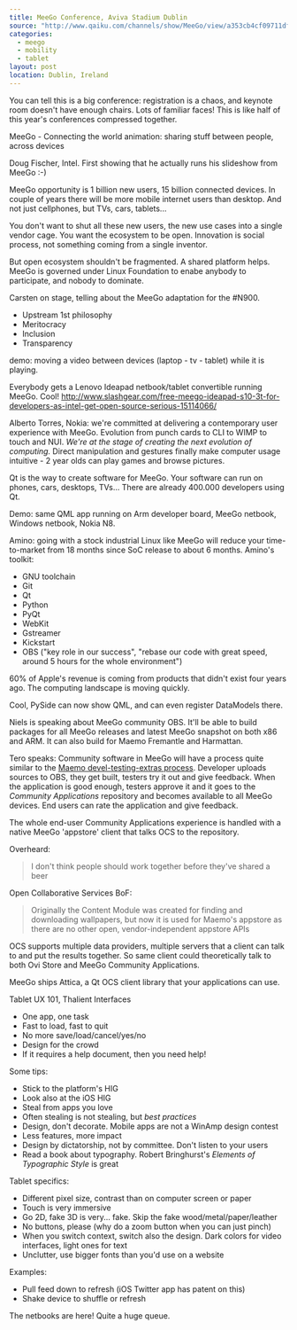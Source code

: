 ```yaml
---
title: MeeGo Conference, Aviva Stadium Dublin
source: "http://www.qaiku.com/channels/show/MeeGo/view/a353cb4cf09711df9e6133ce7c141c621c62/"
categories:
  - meego
  - mobility
  - tablet
layout: post
location: Dublin, Ireland
---
```

You can tell this is a big conference: registration is a chaos, and keynote room doesn't have enough chairs. Lots of familiar faces! This is like half of this year's conferences compressed together.

MeeGo - Connecting the world animation: sharing stuff between people, across devices

Doug Fischer, Intel. First showing that he actually runs his slideshow from MeeGo :-)

MeeGo opportunity is 1 billion new users, 15 billion connected devices. In couple of years there will be more mobile internet users than desktop. And not just cellphones, but TVs, cars, tablets...

You don't want to shut all these new users, the new use cases into a single vendor cage. You want the ecosystem to be open. Innovation is social process, not something coming from a single inventor.

But open ecosystem shouldn't be fragmented. A shared platform helps. MeeGo is governed under Linux Foundation to enabe anybody to participate, and nobody to dominate.

Carsten on stage, telling about the MeeGo adaptation for the #N900.

* Upstream 1st philosophy
* Meritocracy
* Inclusion
* Transparency

demo: moving a video between devices (laptop - tv - tablet) while it is playing.

Everybody gets a Lenovo Ideapad netbook/tablet convertible running MeeGo. Cool! <http://www.slashgear.com/free-meego-ideapad-s10-3t-for-developers-as-intel-get-open-source-serious-15114066/>

Alberto Torres, Nokia: we're committed at delivering a contemporary user experience with MeeGo. Evolution from punch cards to CLI to WIMP to touch and NUI. _We're at the stage of creating the next evolution of computing._ Direct manipulation and gestures finally make computer usage intuitive - 2 year olds can play games and browse pictures.

Qt is the way to create software for MeeGo. Your software can run on phones, cars, desktops, TVs... There are already 400.000 developers using Qt.

Demo: same QML app running on Arm developer board, MeeGo netbook, Windows netbook, Nokia N8.

Amino: going with a stock industrial Linux like MeeGo will reduce your time-to-market from 18 months since SoC release to about 6 months. Amino's toolkit:

* GNU toolchain
* Git
* Qt
* Python
* PyQt
* WebKit
* Gstreamer
* Kickstart
* OBS ("key role in our success", "rebase our code with great speed, around 5 hours for the whole environment")

60% of Apple's revenue is coming from products that didn't exist four years ago. The computing landscape is moving quickly.

Cool, PySide can now show QML, and can even register DataModels there.

Niels is speaking about MeeGo community OBS. It'll be able to build packages for all MeeGo releases and latest MeeGo snapshot on both x86 and ARM. It can also build for Maemo Fremantle and Harmattan.

Tero speaks: Community software in MeeGo will have a process quite similar to the [Maemo devel-testing-extras process](http://bergie.iki.fi/blog/application_quality_assurance_in_linux_distributions/). Developer uploads sources to OBS, they get built, testers try it out and give feedback. When the application is good enough, testers approve it and it goes to the _Community Applications_ repository and becomes available to all MeeGo devices. End users can rate the application and give feedback.

The whole end-user Community Applications experience is handled with a native MeeGo 'appstore' client that talks OCS to the repository.

Overheard:

> I don't think people should work together before they've shared a beer

Open Collaborative Services BoF:

> Originally the Content Module was created for finding and downloading wallpapers, but now it is used for Maemo's appstore as there are no other open, vendor-independent appstore APIs

OCS supports multiple data providers, multiple servers that a client can talk to and put the results together. So same client could theoretically talk to both Ovi Store and MeeGo Community Applications.

MeeGo ships Attica, a Qt OCS client library that your applications can use.

Tablet UX 101, Thalient Interfaces

* One app, one task
* Fast to load, fast to quit
* No more save/load/cancel/yes/no
* Design for the crowd
* If it requires a help document, then you need help!

Some tips:

* Stick to the platform's HIG
* Look also at the iOS HIG
* Steal from apps you love
* Often stealing is not stealing, but _best practices_
* Design, don't decorate. Mobile apps are not a WinAmp design contest
* Less features, more impact
* Design by dictatorship, not by committee. Don't listen to your users
* Read a book about typography. Robert Bringhurst's _Elements of Typographic Style_ is great

Tablet specifics:

* Different pixel size, contrast than on computer screen or paper
* Touch is very immersive
* Go 2D, fake 3D is very... fake. Skip the fake wood/metal/paper/leather
* No buttons, please (why do a zoom button when you can just pinch)
* When you switch context, switch also the design. Dark colors for video interfaces, light ones for text
* Unclutter, use bigger fonts than you'd use on a website

Examples:

* Pull feed down to refresh (iOS Twitter app has patent on this)
* Shake device to shuffle or refresh

The netbooks are here! Quite a huge queue.
